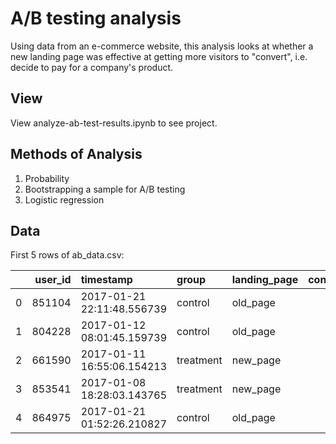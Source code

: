 # A/B testing analysis

Using data from an e-commerce website, this analysis looks at whether a new landing page was effective at getting more visitors to "convert", i.e. decide to pay for a company's product.

## View

View analyze-ab-test-results.ipynb to see project.

## Methods of Analysis

1. Probability
2. Bootstrapping a sample for A/B testing
3. Logistic regression

## Data

First 5 rows of ab_data.csv:

|    |   user_id | timestamp                  | group     | landing_page   |   converted |
|---:|----------:|:---------------------------|:----------|:---------------|------------:|
|  0 |    851104 | 2017-01-21 22:11:48.556739 | control   | old_page       |           0 |
|  1 |    804228 | 2017-01-12 08:01:45.159739 | control   | old_page       |           0 |
|  2 |    661590 | 2017-01-11 16:55:06.154213 | treatment | new_page       |           0 |
|  3 |    853541 | 2017-01-08 18:28:03.143765 | treatment | new_page       |           0 |
|  4 |    864975 | 2017-01-21 01:52:26.210827 | control   | old_page       |           1 |
